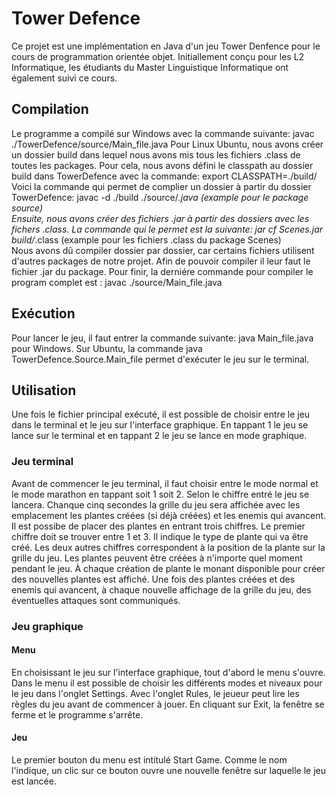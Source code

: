 # Tower Defence

Ce projet est une implémentation en Java d'un jeu Tower Denfence pour le cours de programmation orientée objet. Initiallement conçu pour les L2 Informatique, les étudiants du Master Linguistique Informatique ont également suivi ce cours.

## Compilation 
Le programme a compilé sur Windows avec la commande suivante: javac ./TowerDefence/source/Main_file.java
Pour Linux Ubuntu, nous avons créer un dossier build dans lequel nous avons mis tous les fichiers .class de toutes les packages. Pour cela, nous avons défini le classpath au dossier build dans TowerDefence avec la commande: export CLASSPATH=./build/ <br>
Voici la commande qui permet de complier un dossier à partir du dossier TowerDefence: javac -d ./build ./source/*.java (example pour le package source) <br>
Ensuite, nous avons créer des fichiers .jar à partir des dossiers avec les fichers .class. La commande qui le permet est la suivante: jar cf Scenes.jar build/*.class (example pour les fichiers .class du package Scenes)<br>
Nous avons dû compiler dossier par dossier, car certains fichiers utilisent d'autres packages de notre projet. Afin de pouvoir compiler il leur faut le fichier .jar du package.
Pour finir, la derniére commande pour compiler le program complet est : javac ./source/Main_file.java

## Exécution

Pour lancer le jeu, il faut entrer la commande suivante: java Main_file.java pour Windows. 
Sur Ubuntu, la commande java TowerDefence.Source.Main_file permet d'exécuter le jeu sur le terminal.

## Utilisation

Une fois le fichier principal exécuté, il est possible de choisir entre le jeu dans le terminal et le jeu sur l'interface graphique. En tappant 1 le jeu se lance sur le terminal et en tappant 2 le jeu se lance en mode graphique. 

### Jeu terminal

Avant de commencer le jeu terminal, il faut choisir entre le mode normal et le mode marathon en tappant soit 1 soit 2. Selon le chiffre entré le jeu se lancera. Chanque cinq secondes la grille du jeu sera affichée avec les emplacement les plantes créées (si déjà créées) et les enemis qui avancent. Il est possibe de placer des plantes en entrant trois chiffres. Le premier chiffre doit se trouver entre 1 et 3. Il indique le type de plante qui va être créé. Les deux autres chiffres correspondent à la position de la plante sur la grille du jeu. Les plantes peuvent être créées à n'importe quel moment pendant le jeu. À chaque création de plante le monant disponible pour créer des nouvelles plantes est affiché. Une fois des plantes créées et des enemis qui avancent, à chaque nouvelle affichage de la grille du jeu, des éventuelles attaques sont communiqués. 

### Jeu graphique

####  Menu

En choisissant le jeu sur l'interface graphique, tout d'abord le menu s'ouvre. Dans le menu il est possible de choisir les différents modes et niveaux pour le jeu dans l'onglet Settings. Avec l'onglet Rules, le jeueur peut lire les règles du jeu avant de commencer à jouer. En cliquant sur Exit, la fenêtre se ferme et le programme s'arrête. 

#### Jeu
Le premier bouton du menu est intitulé Start Game. Comme le nom l'indique, un clic sur ce bouton ouvre une nouvelle fenêtre sur laquelle le jeu est lancée. 